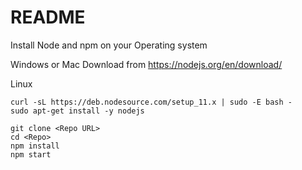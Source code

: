 # README

Install Node and npm on your Operating system

Windows or Mac
Download from https://nodejs.org/en/download/

Linux 
```
curl -sL https://deb.nodesource.com/setup_11.x | sudo -E bash -
sudo apt-get install -y nodejs
```

```
git clone <Repo URL>
cd <Repo>
npm install
npm start
```
